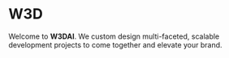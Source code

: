 # W3D
<p>
  Welcome to <strong>W3DAI</strong>. We custom design multi-faceted, scalable development projects to come together and elevate your brand.
</p>
